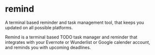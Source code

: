 # remind
A terminal based reminder and task management tool, that keeps you updated on all possible platforms.

Remind is a terminal based TODO task manager and reminder that integrates with your Evernote or Wunderlist or Google calender account, and reminds you with upcoming deadlines.
